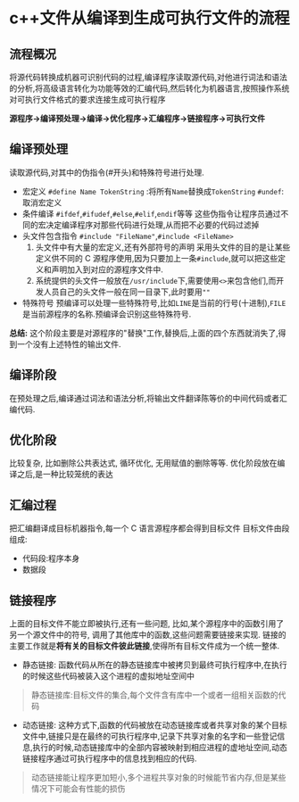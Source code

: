 # c++文件从编译到生成可执行文件的流程

## 流程概况
将源代码转换成机器可识别代码的过程,编译程序读取源代码,对他进行词法和语法的分析,将高级语言转化为功能等效的汇编代码,然后转化为机器语言,按照操作系统对可执行文件格式的要求连接生成可执行程序

**源程序->编译预处理->编译->优化程序->汇编程序->链接程序->可执行文件**

## 编译预处理
读取源代码,对其中的伪指令(#开头)和特殊符号进行处理.
- 宏定义
  `#define Name TokenString` :将所有`Name`替换成`TokenString`
`#undef`: 取消宏定义
- 条件编译
  `#ifdef`,`#ifudef`,`#else`,`#elif`,`endif`等等
这些伪指令让程序员通过不同的宏决定编译程序对那些代码进行处理,从而把不必要的代码过滤掉
- 头文件包含指令
  `#include "FileName"`,`#include <FileName>`
  1. 头文件中有大量的宏定义,还有外部符号的声明
采用头文件的目的是让某些定义供不同的 C 源程序使用,因为只要加上一条`#include`,就可以把这些定义和声明加入到对应的源程序文件中.
  2. 系统提供的头文件一般放在`/usr/include`下,需要使用`<>`来包含他们,而开发人员自己的头文件一般在同一目录下,此时要用`""`
- 特殊符号
  预编译可以处理一些特殊符号,比如`LINE`是当前的行号(十进制),`FILE`是当前源程序的名称.预编译会识别这些特殊符号.

**总结:**
这个阶段主要是对源程序的"替换"工作,替换后,上面的四个东西就消失了,得到一个没有上述特性的输出文件.

## 编译阶段
在预处理之后,编译通过词法和语法分析,将输出文件翻译陈等价的中间代码或者汇编代码.

## 优化阶段
比较复杂, 比如删除公共表达式, 循环优化, 无用赋值的删除等等.
优化阶段放在编译之后,是一种比较笼统的表达

## 汇编过程
把汇编翻译成目标机器指令,每一个 C 语言源程序都会得到目标文件
目标文件由段组成:
  - 代码段:程序本身
- 数据段

## 链接程序
上面的目标文件不能立即被执行,还有一些问题, 比如,某个源程序中的函数引用了另一个源文件中的符号, 调用了其他库中的函数,这些问题需要链接来实现.
链接的主要工作就是**将有关的目标文件彼此链接**,使得所有目标文件成为一个统一整体.
- 静态链接: 函数代码从所在的静态链接库中被拷贝到最终可执行程序中,在执行的时候这些代码被装入这个进程的虚拟地址空间中
>静态链接库:目标文件的集合,每个文件含有库中一个或者一组相关函数的代码
- 动态链接: 这种方式下,函数的代码被放在动态链接库或者共享对象的某个目标文件中,链接只是在最终的可执行程序中,记录下共享对象的名字和一些登记信息,执行的时候,动态链接库中的全部内容被映射到相应进程的虚地址空间,动态链接程序通过可执行程序中的信息找到相应的代码.
>动态链接能让程序更加短小,多个进程共享对象的时候能节省内存,但是某些情况下可能会有性能的损伤

